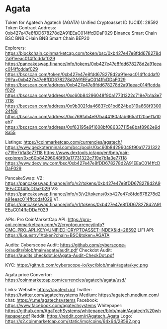 # Agata
Token for Agatech
Agatech (AGATA)
Unified Cryptoasset ID (UCID): 28592
Token Contract Address: 0xb427e47e8fDD678278d2A91EEaC014ffcDDaF029
Binance Smart Chain
BSC
BNB CHain
BNB Smart Chain
BEP20

Explorers:
https://blockchain.coinmarketcap.com/token/bsc/0xb427e47e8fdd678278d2a91eeac014ffcddaf029
https://pancakeswap.finance/info/tokens/0xb427e47e8fdd678278d2a91eeac014ffcddaf029
https://bscscan.com/token/0xb427e47e8fdd678278d2a91eeac014ffcddaf029?a=0xb427e47e8fDD678278d2A91EEaC014ffcDDaF029
https://bscscan.com/address/0xb427e47e8fdd678278d2a91eeac014ffcddaf029
https://bscscan.com/address/0xc60b84296048f90a17731322c719e7b1a3e77f18
https://bscscan.com/address/0x9b3021da46837c81bd624be319a668f930024f88
https://bscscan.com/address/0xc769fab4e97ba44180afab665a1120aef1a10ab7
https://bscscan.com/address/0xf63195e9f1608bf086337115e8baf8962e9d8a55


Listings:
https://coinmarketcap.com/currencies/agatech/
https://www.geckoterminal.com/bsc/pools/0xc60b84296048f90a17731322c719e7b1a3e77f18
https://www.dextools.io/app/en/bnb/pair-explorer/0xc60b84296048f90a17731322c719e7b1a3e77f18
https://www.dexview.com/bsc/0xb427e47e8fDD678278d2A91EEaC014ffcDDaF029


PancakeSwap: 
V2: https://pancakeswap.finance/info/v2/tokens/0xb427e47e8fDD678278d2A91EEaC014ffcDDaF029
V3: https://pancakeswap.finance/info/v3/v2/tokens/0xb427e47e8fdd678278d2a91eeac014ffcddaf029
V1: https://pancakeswap.finance/info/v1/tokens/0xb427e47e8fDD678278d2A91EEaC014ffcDDaF029

APIs:
Pro CoinMarketCap API:
https://pro-api.coinmarketcap.com/v2/cryptocurrency/info?CMC_PRO_API_KEY=UNIFIED-CRYPTOASSET-INDEX&id=28592
LIFI API:
https://li.quest/v1/token?chain=BSC&token=AGATA

Audits:
Cyberscope Audit: https://github.com/cyberscope-io/audits/blob/main/agata/audit.pdf
Checkdot Audit: https://audits.checkdot.io/Agata-Audit-CheckDot.pdf

KYC: https://github.com/cyberscope-io/kyc/blob/main/agata/kyc.png

Agata price Convertor:
https://coinmarketcap.com/currencies/agatech/agata/usd/

Links:
Website: https://agatech.io/
Twitter: https://twitter.com/agatechsystems
Medium: https://agatech.medium.com/
chat: https://t.me/agatechsystems
Facebook: https://www.facebook.com/agatechsystems
Whitepaper: https://github.com/AgaTechSystems/whitepaper/blob/main/Agatech%20whitepaper.pdf
Reddit: https://reddit.com/r/Agatech_Agata
Logo: https://s2.coinmarketcap.com/static/img/coins/64x64/28592.png
